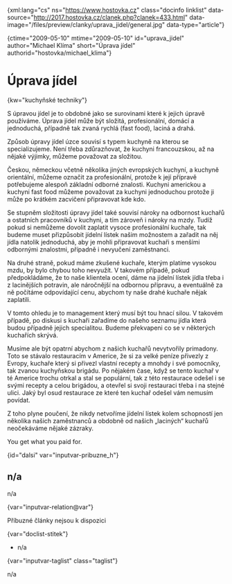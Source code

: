 
{xml:lang="cs" ns="https://www.hostovka.cz" class="docinfo linklist" data-source="http://2017.hostovka.cz/clanek.php?clanek=433.html" data-image="/files/preview/clanky/uprava_jidel/general.jpg" data-type="article"}

{ctime="2009-05-10" mtime="2009-05-10" id="uprava\_jidel" author="Michael Klíma" short="Úprava jídel" authorid="hostovka/michael\_klima"}

# Úprava jídel 

{kw="kuchyňské techniky"}

S úpravou jídel je to obdobné jako se surovinami které k jejich úpravě používáme. Úprava jídel může být složitá, profesionální, domácí a jednoduchá, případně tak zvaná rychlá (fast food), laciná a drahá. 

Způsob úpravy jídel úzce souvisí s typem kuchyně na kterou se specializujeme. Není třeba zdůrazňovat, že kuchyni francouzskou, až na nějaké výjimky, můžeme považovat za složitou. 

Českou, německou včetně několika jiných evropských kuchyní, a kuchyně orientální, můžeme označit za profesionální, protože k její přípravě potřebujeme alespoň základní odborné znalosti. Kuchyni americkou a kuchyni fast food můžeme považovat za kuchyni jednoduchou protože ji může po krátkém zacvičení připravovat kde kdo. 

Se stupněm složitosti úpravy jídel také souvisí nároky na odbornost kuchařů a ostatních pracovníků v kuchyni, a tím zároveň i nároky na mzdy. Tudíž pokud si nemůžeme dovolit zaplatit vysoce profesionální kuchaře, tak budeme muset přizpůsobit jídelní lístek našim možnostem a zařadit na něj jídla natolik jednoduchá, aby je mohli připravovat kuchaři s menšími odbornými znalostmi, případně i nevyučení zaměstnanci. 

Na druhé straně, pokud máme zkušené kuchaře, kterým platíme vysokou mzdu, by bylo chybou toho nevyužít. V takovém případě, pokud předpokládáme, že to naše klientela ocení, dáme na jídelní lístek jídla třeba i z lacinějších potravin, ale náročnější na odbornou přípravu, a eventuálně za ně počítáme odpovídající cenu, abychom ty naše drahé kuchaře nějak zaplatili. 

V tomto ohledu je to management který musí být tou hnací silou. V takovém případě, po diskusi s kuchaři zařadíme do našeho seznamu jídla která budou případně jejich specialitou. Budeme překvapeni co se v některých kuchařích skrývá. 

Musíme ale být opatrní abychom z našich kuchařů nevytvořily primadony. Toto se stávalo restauracím v Americe, že si za velké peníze přivezly z Evropy, kuchaře který si přivezl vlastní recepty a mnohdy i své pomocníky, tak zvanou kuchyňskou brigádu. Po nějakém čase, když se tento kuchař v té Americe trochu otrkal a stal se populární, tak z této restaurace odešel i se svými recepty a celou brigádou, a otevřel si svoji restauraci třeba i na stejné ulici. Jaký byl osud restaurace ze které ten kuchař odešel vám nemusím povídat. 

Z toho plyne poučení, že nikdy netvoříme jídelní lístek kolem schopností jen několika našich zaměstnanců a obdobně od našich „laciných“ kuchařů neočekáváme nějaké zázraky. 

You get what you paid for. 

{id="dalsi" var="inputvar-pribuzne_h"}

## n/a 

n/a 

{var="inputvar-relation@var"}

Příbuzné články nejsou k dispozici 

{var="doclist-stitek"}

  * n/a 

{var="inputvar-taglist" class="taglist"}

n/a

